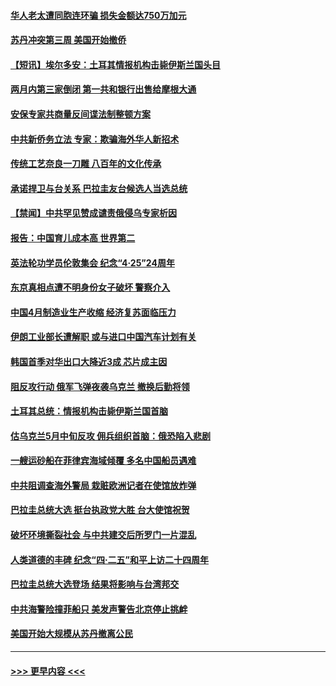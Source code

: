 #### [华人老太遭同胞连环骗 损失金额达750万加元](../pages/prog202/a103702967.md?t=05020643) 
#### [苏丹冲突第三周 美国开始撤侨](../pages/prog202/a103702841.md?t=05020643) 
#### [【短讯】埃尔多安：土耳其情报机构击毙伊斯兰国头目](../pages/prog202/a103702843.md?t=05020643) 
#### [两月内第三家倒闭 第一共和银行出售给摩根大通](../pages/prog202/a103702837.md?t=05020643) 
#### [安保专家共商量反间谍法制整顿方案](../pages/prog202/a103702835.md?t=05020643) 
#### [中共新侨务立法 专家：欺骗海外华人新招术](../pages/prog202/a103702834.md?t=05020643) 
#### [传统工艺奈良一刀雕 八百年的文化传承](../pages/prog202/a103702846.md?t=05020643) 
#### [承诺捍卫与台关系 巴拉圭友台候选人当选总统](../pages/prog202/a103702833.md?t=05020643) 
#### [【禁闻】中共罕见赞成谴责俄侵乌专家析因](../pages/prog202/a103702777.md?t=05020643) 
#### [报告：中国育儿成本高 世界第二](../pages/prog202/a103702650.md?t=05020643) 
#### [英法轮功学员伦敦集会 纪念“4·25”24周年](../pages/prog202/a103702632.md?t=05020643) 
#### [东京真相点遭不明身份女子破坏 警察介入](../pages/prog202/a103702630.md?t=05020643) 
#### [中国4月制造业生产收缩 经济复苏面临压力](../pages/prog202/a103702643.md?t=05020643) 
#### [伊朗工业部长遭解职 或与进口中国汽车计划有关](../pages/prog202/a103702633.md?t=05020643) 
#### [韩国首季对华出口大降近3成 芯片成主因](../pages/prog202/a103702646.md?t=05020643) 
#### [阻反攻行动 俄军飞弹夜袭乌克兰 撤换后勤将领](../pages/prog202/a103702595.md?t=05020643) 
#### [土耳其总统：情报机构击毙伊斯兰国首脑](../pages/prog202/a103702560.md?t=05020643) 
#### [估乌克兰5月中旬反攻 佣兵组织首脑：俄恐陷入悲剧](../pages/prog202/a103702520.md?t=05020643) 
#### [一艘运砂船在菲律宾海域倾覆 多名中国船员遇难](../pages/prog202/a103702454.md?t=05020643) 
#### [中共阻调查海外警局 栽赃欧洲记者在使馆放炸弹](../pages/prog202/a103702482.md?t=05020643) 
#### [巴拉圭总统大选 挺台执政党大胜 台大使馆祝贺](../pages/prog202/a103702458.md?t=05020643) 
#### [破坏环境撕裂社会 与中共建交后所罗门一片混乱](../pages/prog202/a103702402.md?t=05020643) 
#### [人类道德的丰碑 纪念“四·二五”和平上访二十四周年](../pages/prog202/a103702347.md?t=05020643) 
#### [巴拉圭总统大选登场  结果将影响与台湾邦交](../pages/prog202/a103702316.md?t=05020643) 
#### [中共海警险撞菲船只 美发声警告北京停止挑衅](../pages/prog202/a103702315.md?t=05020643) 
#### [美国开始大规模从苏丹撤离公民](../pages/prog202/a103702303.md?t=05020643) 

----
#### [ >>> 更早内容 <<< ](../indexes/prog202-earlier.md)
